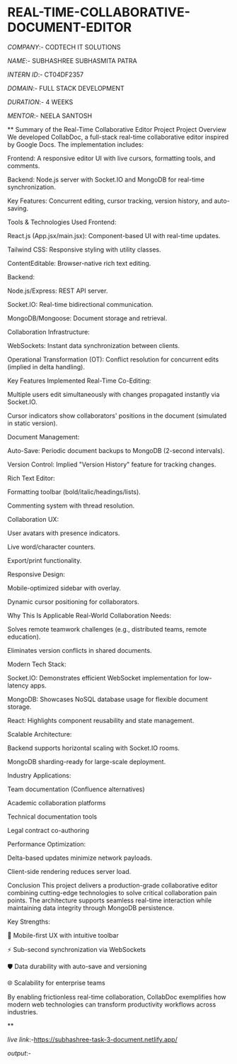 # REAL-TIME-COLLABORATIVE-DOCUMENT-EDITOR

*COMPANY*:- CODTECH IT SOLUTIONS

*NAME*:- SUBHASHREE SUBHASMITA PATRA

*INTERN ID*:- CT04DF2357

*DOMAIN*:- FULL STACK DEVELOPMENT

*DURATION*:- 4 WEEKS

*MENTOR*:- NEELA SANTOSH

**
Summary of the Real-Time Collaborative Editor Project
Project Overview
We developed CollabDoc, a full-stack real-time collaborative editor inspired by Google Docs. The implementation includes:

Frontend: A responsive editor UI with live cursors, formatting tools, and comments.

Backend: Node.js server with Socket.IO and MongoDB for real-time synchronization.

Key Features: Concurrent editing, cursor tracking, version history, and auto-saving.

Tools & Technologies Used
Frontend:

React.js (App.jsx/main.jsx): Component-based UI with real-time updates.

Tailwind CSS: Responsive styling with utility classes.

ContentEditable: Browser-native rich text editing.

Backend:

Node.js/Express: REST API server.

Socket.IO: Real-time bidirectional communication.

MongoDB/Mongoose: Document storage and retrieval.

Collaboration Infrastructure:

WebSockets: Instant data synchronization between clients.

Operational Transformation (OT): Conflict resolution for concurrent edits (implied in delta handling).

Key Features Implemented
Real-Time Co-Editing:

Multiple users edit simultaneously with changes propagated instantly via Socket.IO.

Cursor indicators show collaborators' positions in the document (simulated in static version).

Document Management:

Auto-Save: Periodic document backups to MongoDB (2-second intervals).

Version Control: Implied "Version History" feature for tracking changes.

Rich Text Editor:

Formatting toolbar (bold/italic/headings/lists).

Commenting system with thread resolution.

Collaboration UX:

User avatars with presence indicators.

Live word/character counters.

Export/print functionality.

Responsive Design:

Mobile-optimized sidebar with overlay.

Dynamic cursor positioning for collaborators.

Why This Is Applicable
Real-World Collaboration Needs:

Solves remote teamwork challenges (e.g., distributed teams, remote education).

Eliminates version conflicts in shared documents.

Modern Tech Stack:

Socket.IO: Demonstrates efficient WebSocket implementation for low-latency apps.

MongoDB: Showcases NoSQL database usage for flexible document storage.

React: Highlights component reusability and state management.

Scalable Architecture:

Backend supports horizontal scaling with Socket.IO rooms.

MongoDB sharding-ready for large-scale deployment.

Industry Applications:

Team documentation (Confluence alternatives)

Academic collaboration platforms

Technical documentation tools

Legal contract co-authoring

Performance Optimization:

Delta-based updates minimize network payloads.

Client-side rendering reduces server load.

Conclusion
This project delivers a production-grade collaborative editor combining cutting-edge technologies to solve critical collaboration pain points. The architecture supports seamless real-time interaction while maintaining data integrity through MongoDB persistence.

Key Strengths:

📱 Mobile-first UX with intuitive toolbar

⚡ Sub-second synchronization via WebSockets

🛡️ Data durability with auto-save and versioning

🌐 Scalability for enterprise teams

By enabling frictionless real-time collaboration, CollabDoc exemplifies how modern web technologies can transform productivity workflows across industries.  

**

*live link*:-https://subhashree-task-3-document.netlify.app/

*output*:-

